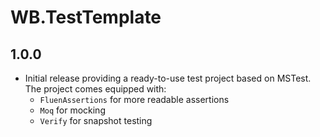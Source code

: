 # WB.TestTemplate

## 1.0.0

- Initial release providing a ready-to-use test project based on MSTest. The project comes equipped with:
  - `FluenAssertions` for more readable assertions
  - `Moq` for mocking
  - `Verify` for snapshot testing